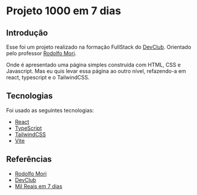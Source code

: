 # Projeto 1000 em 7 dias

## Introdução

Esse foi um projeto realizado na formação FullStack do [DevClub](https://rodolfomori.com.br/devclub/). Orientado pelo professor [Rodolfo Mori](https://www.linkedin.com/in/rodolfomori/).

Onde é apresentado uma página simples construída com HTML, CSS e Javascript. Mas eu quis levar essa página ao outro nível, refazendo-a em react, typescript e o TailwindCSS.

## Tecnologias

Foi usado as seguintes tecnologias:

- [React](https://reactjs.org/)
- [TypeScript](https://www.typescriptlang.org/)
- [TailwindCSS](https://tailwindcss.com/)
- [Vite](https://vitejs.dev/)

## Referências

- [Rodolfo Mori](https://www.linkedin.com/in/rodolfomori/)
- [DevClub](https://rodolfomori.com.br/devclub/)
- [Mil Reais em 7 dias](https://github.com/rodolfomori/Mil-Reais-em-7-dias)
